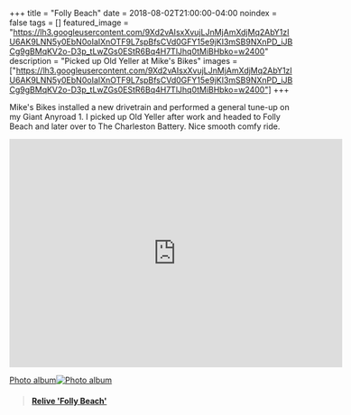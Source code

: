 +++
title =  "Folly Beach"
date = 2018-08-02T21:00:00-04:00
noindex = false
tags = []
featured_image = "https://lh3.googleusercontent.com/9Xd2vAIsxXvujLJnMjAmXdjMq2AbY1zIU6AK9LNN5y0EbN0oIaIXnOTF9L7spBfsCVd0GFY15e9jKI3mSB9NXnPD_iJBCg9gBMqKV2o-D3p_tLwZGs0EStR6Bq4H7TlJhq0tMiBHbko=w2400"
description = "Picked up Old Yeller at Mike's Bikes"
images = ["https://lh3.googleusercontent.com/9Xd2vAIsxXvujLJnMjAmXdjMq2AbY1zIU6AK9LNN5y0EbN0oIaIXnOTF9L7spBfsCVd0GFY15e9jKI3mSB9NXnPD_iJBCg9gBMqKV2o-D3p_tLwZGs0EStR6Bq4H7TlJhq0tMiBHbko=w2400"]
+++

Mike's Bikes installed a new drivetrain and performed a general tune-up on my Giant Anyroad 1. I picked up Old Yeller after work and headed to Folly Beach and later over to The Charleston Battery. Nice smooth comfy ride. 


<iframe height='405' width='590' frameborder='0' allowtransparency='true' scrolling='no' src='https://www.strava.com/activities/1746075188/embed/4c9f0735f8480a792c45fd6f632fa172e0e16aad'></iframe>

 [Photo album![Photo album](https://lh3.googleusercontent.com/IUG0yad17cCxdT5FVWpMQOBbbqx3QIIBHLtF0UrdtWvGInNhepbsbMJa4ZFxw8gLz0LTo1jWdxOyz5Xa_ca4BwjzqNnmQbNOVw2HGpZw8t4EKgxY5k82lR2YouGbCuUNcTwPgpgDRNM=w2400)](https://photos.app.goo.gl/WZp93gTHZ5wJNhh98)

<blockquote class="embedly-card" data-card-controls="0" data-card-key="f1631a41cb254ca5b035dc5747a5bd75"><h4><a href="https://www.relive.cc/view/1746075188?r=embed-site">Relive 'Folly Beach'</a></h4></blockquote>
        <script async src="//cdn.embedly.com/widgets/platform.js" charset="UTF-8"></script>
